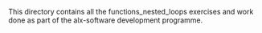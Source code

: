 This directory contains all the functions_nested_loops exercises and work done as part of the alx-software development programme.